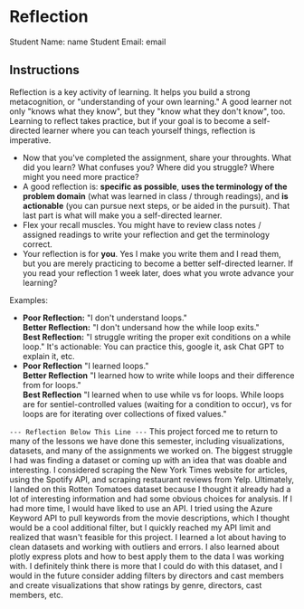 # Reflection

Student Name:  name
Student Email:  email

## Instructions

Reflection is a key activity of learning. It helps you build a strong metacognition, or "understanding of your own learning." A good learner not only "knows what they know", but they "know what they don't know", too. Learning to reflect takes practice, but if your goal is to become a self-directed learner where you can teach yourself things, reflection is imperative.

- Now that you've completed the assignment, share your throughts. What did you learn? What confuses you? Where did you struggle? Where might you need more practice?
- A good reflection is: **specific as possible**,  **uses the terminology of the problem domain** (what was learned in class / through readings), and **is actionable** (you can pursue next steps, or be aided in the pursuit). That last part is what will make you a self-directed learner.
- Flex your recall muscles. You might have to review class notes / assigned readings to write your reflection and get the terminology correct.
- Your reflection is for **you**. Yes I make you write them and I read them, but you are merely practicing to become a better self-directed learner. If you read your reflection 1 week later, does what you wrote advance your learning?

Examples:

- **Poor Reflection:**  "I don't understand loops."   
**Better Reflection:** "I don't undersand how the while loop exits."   
**Best Reflection:** "I struggle writing the proper exit conditions on a while loop." It's actionable: You can practice this, google it, ask Chat GPT to explain it, etc. 
-  **Poor Reflection** "I learned loops."   
**Better Reflection** "I learned how to write while loops and their difference from for loops."   
**Best Reflection** "I learned when to use while vs for loops. While loops are for sentiel-controlled values (waiting for a condition to occur), vs for loops are for iterating over collections of fixed values."

`--- Reflection Below This Line ---`
This project forced me to return to many of the lessons we have done this semester, including visualizations, datasets, and many of the assignments we worked on. The biggest struggle I had was finding a dataset or coming up with an idea that was doable and interesting. I considered scraping the New York Times website for articles, using the Spotify API, and scraping restaurant reviews from Yelp. Ultimately, I landed on this Rotten Tomatoes dataset because I thought it already had a lot of interesting information and had some obvious choices for analysis. If I had more time, I would have liked to use an API. I tried using the Azure Keyword API to pull keywords from the movie descriptions, which I thought would be a cool additional filter, but I quickly reached my API limit and realized that wasn't feasible for this project. I learned a lot about having to clean datasets and working with outliers and errors. I also learned about plotly express plots and how to best apply them to the data I was working with. I definitely think there is more that I could do with this dataset, and I would in the future consider adding filters by directors and cast members and create visualizations that show ratings by genre, directors, cast members, etc.
